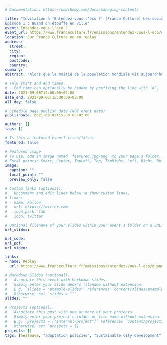 ```yaml
---
# Documentation: https://wowchemy.com/docs/managing-content/

title: "Invitation à 'Entendez-vous l'éco ?' (France Culture) Les sociétés face aux catastrophes climatiques, 
Épisode 1 : Quand on étouffe en ville"
event: Entendez-vous l'éco ?
event_url: https://www.franceculture.fr/emissions/entendez-vous-l-eco/quand-on-etouffe-en-ville
location: Sur France Culture ou en replay
address:
  street:
  city:
  region:
  postcode:
  country:
summary:
abstract: "Alors que la moitié de la population mondiale vit aujourd'hui dans les villes, la hausse des températures liée au changement climatique questionne les villes quant à leurs capacités actuelles et futures de rester des espaces vivables et viables d'un point de vue économique et social. "

# Talk start and end times.
#   End time can optionally be hidden by prefixing the line with `#`.
date: 2021-09-06T14:00:00+02:00
date_end: 2021-09-06T15:00:00+02:00
all_day: false

# Schedule page publish date (NOT event date).
publishDate: 2021-09-02T15:39:05+02:00

authors: []
tags: []

# Is this a featured event? (true/false)
featured: false

# Featured image
# To use, add an image named `featured.jpg/png` to your page's folder. 
# Focal points: Smart, Center, TopLeft, Top, TopRight, Left, Right, BottomLeft, Bottom, BottomRight.
image:
  caption: ""
  focal_point: ""
  preview_only: false

# Custom links (optional).
#   Uncomment and edit lines below to show custom links.
# links:
# - name: Follow
#   url: https://twitter.com
#   icon_pack: fab
#   icon: twitter

# Optional filename of your slides within your event's folder or a URL.
url_slides:

url_code:
url_pdf:
url_video: 

links:
- name: Replay
  url: https://www.franceculture.fr/emissions/entendez-vous-l-eco/quand-on-etouffe-en-ville

# Markdown Slides (optional).
#   Associate this event with Markdown slides.
#   Simply enter your slide deck's filename without extension.
#   E.g. `slides = "example-slides"` references `content/slides/example-slides.md`.
#   Otherwise, set `slides = ""`.
slides: ""

# Projects (optional).
#   Associate this post with one or more of your projects.
#   Simply enter your project's folder or file name without extension.
#   E.g. `projects = ["internal-project"]` references `content/project/deep-learning/index.md`.
#   Otherwise, set `projects = []`.
projects: []
tags: [heatwave, "adaptation policies", "Sustainable city development"]
---
```

